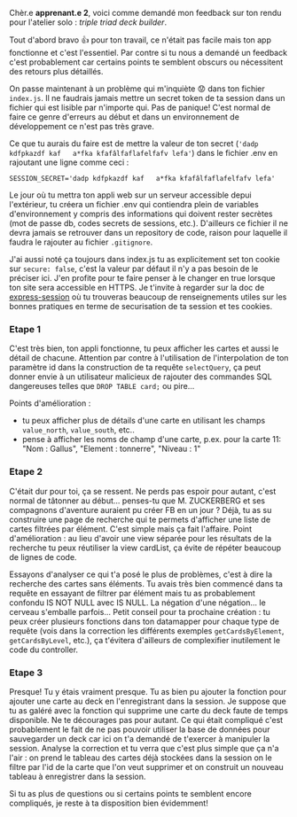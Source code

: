 Chèr.e **apprenant.e 2**, voici comme demandé mon feedback sur ton rendu pour l'atelier solo : *triple triad deck builder*.

Tout d'abord bravo 👍 pour ton travail, ce n'était pas facile mais ton app fonctionne et c'est l'essentiel. Par contre si tu nous a demandé un feedback c'est probablement car certains points te semblent obscurs ou nécessitent des retours plus détaillés.

On passe maintenant à un problème qui m'inquiète 😟 dans ton fichier `index.js`. Il ne faudrais jamais mettre un secret token de ta session dans un fichier qui est lisible par n'importe qui. Pas de panique! C'est normal de faire ce genre d'erreurs au début et dans un environnement de développement ce n'est pas très grave.

Ce que tu aurais du faire est de mettre la valeur de ton secret (`'dadp kdfpkazdf kaf   a*fka kfafâlfaflafelfafv lefa'`) dans le fichier .env en rajoutant une ligne comme ceci :

```env
SESSION_SECRET='dadp kdfpkazdf kaf   a*fka kfafâlfaflafelfafv lefa'
```

Le jour où tu mettra ton appli web sur un serveur accessible depui l'extérieur, tu créera un fichier .env qui contiendra plein de variables d'environnement y compris des informations qui doivent rester secrètes (mot de passe db, codes secrets de sessions, etc.).
D'ailleurs ce fichier il ne devra jamais se retrouver dans un repository de code, raison pour laquelle il faudra le rajouter au fichier `.gitignore`.

J'ai aussi noté ça toujours dans index.js tu as explicitement set ton cookie sur `secure: false`, c'est la valeur par défaut il n'y a pas besoin de le préciser ici. J'en profite pour te faire penser à le changer en true lorsque ton site sera accessible en HTTPS.
Je t'invite à regarder sur la doc de [express-session](https://www.npmjs.com/package/express-session) où tu trouveras beaucoup de renseignements utiles sur les bonnes pratiques en terme de securisation de ta session et tes cookies.

### Etape 1
C'est très bien, ton appli fonctionne, tu peux afficher les cartes et aussi le détail de chacune.
Attention par contre à l'utilisation de l'interpolation de ton paramètre id dans la construction de ta requête `selectQuery`, ça peut donner envie à un utilisateur malicieux de rajouter des commandes SQL dangereuses telles que `DROP TABLE card;` ou pire...

Points d'amélioration :
* tu peux afficher plus de détails d'une carte en utilisant les champs `value_north`, `value_south`, etc..
* pense à afficher les noms de champ d'une carte, p.ex. pour la carte 11: "Nom : Gallus", "Element : tonnerre", "Niveau : 1"

### Etape  2
C'était dur pour toi, ça se ressent. Ne perds pas espoir pour autant, c'est normal de tâtonner au début... penses-tu que M. ZUCKERBERG et ses compagnons d'aventure auraient pu créer FB en un jour ?
Déjà, tu as su construire une page de recherche qui te permets d'afficher une liste de cartes filtrées par élément. C'est simple mais ça fait l'affaire. Point d'amélioration : au lieu d'avoir une view séparée pour les résultats de la recherche tu peux réutiliser la view cardList, ça évite de répéter beaucoup de lignes de code.

Essayons d'analyser ce qui t'a posé le plus de problèmes, c'est à dire la recherche des cartes sans éléments. Tu avais très bien commencé dans ta requête en essayant de filtrer par élément mais tu as probablement confondu IS NOT NULL avec IS NULL. La négation d'une négation... le cerveau s'emballe parfois... Petit conseil pour ta prochaine création : tu peux créer plusieurs fonctions dans ton datamapper pour chaque type de requête (vois dans la correction les différents exemples `getCardsByElement`, `getCardsByLevel`, etc.), ça t'évitera d'ailleurs de complexifier inutilement le code du controller.

### Etape 3
Presque! Tu y étais vraiment presque. Tu as bien pu ajouter la fonction pour ajouter une carte au deck en l'enregistrant dans la session. Je suppose que tu as galéré avec la fonction qui supprime une carte du deck faute de temps disponible.
Ne te décourages pas pour autant. Ce qui était compliqué c'est probablement le fait de ne pas pouvoir utiliser la base de données pour sauvegarder un deck car ici on t'a demandé de t'exercer à manipuler la session. Analyse la correction et tu verra que c'est plus simple que ça n'a l'air : on prend le tableau des cartes déjà stockées dans la session on le filtre par l'id de la carte que l'on veut supprimer et on construit un nouveau tableau à enregistrer dans la session.

Si tu as plus de questions ou si certains points te semblent encore compliqués, je reste à ta disposition bien évidemment!
